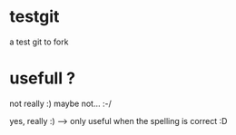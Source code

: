 # testgit
a test git to fork


# usefull ?
not really :) maybe not... :-/

yes, really :) --> only useful when the spelling is correct :D

